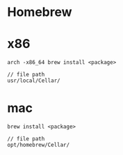 # Homebrew

# x86
```shell
arch -x86_64 brew install <package>

// file path
usr/local/Cellar/
```

# mac
```shell
brew install <package>

// file path
opt/homebrew/Cellar/
```